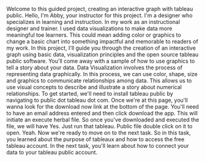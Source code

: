 Welcome to this guided project, creating an interactive graph
with tableau public.
Hello, I'm Abby, your instructor for this project.
I'm a designer who specializes in learning and instruction.
In my work as an instructional designer and trainer.
I used data visualizations to make data more meaningful toe
learners.
This could mean adding color or graphics to change a basic
chart into something impactful and memorable to readers of my
work. In this project, I'll guide you through the creation
of an interactive graph using basic data, visualization
principles and the open source tableau public software.
You'll come away with a sample of how to use graphics to tell
a story about your data.
Data Visualization involves the process of representing data
graphically.
In this process, we can use color, shape, size and graphics
to communicate relationships among data.
This allows us to use visual concepts to describe
and illustrate a story about numerical relationships.
To get started, we'll need to install tableau public
by navigating to public dot tableau dot com.
Once we're at this page, you'll wanna look for the download
now link at the bottom of the page.
You'll need to have an email address entered and then click
download the app.
This will initiate an execute herbal file.
So once you've downloaded and executed the file, we will have
Yes. Just run that tableau.
Public file double click on it to open.
Yeah. Now we're ready to move on to the next task.
So in this task, you learned about the purpose of tableaux
and how to access the free tableau account.
In the next task, you'll learn about how to connect your data
to your tableau public account.
